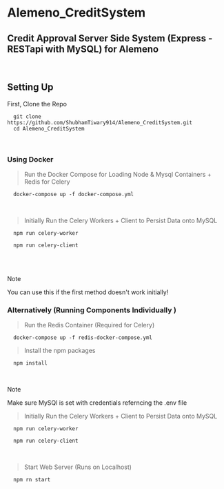 # Alemeno_CreditSystem
## Credit Approval Server Side System (Express - RESTapi with MySQL) for Alemeno 

<br />


## Setting Up 

First, Clone the Repo
```
  git clone https://github.com/ShubhamTiwary914/Alemeno_CreditSystem.git
  cd Alemeno_CreditSystem
```
 

<br />

### Using Docker

> Run the Docker Compose for Loading Node & Mysql Containers + Redis for Celery 
```
  docker-compose up -f docker-compose.yml
```

<br />

> Initially Run the Celery Workers + Client to Persist Data onto MySQL
```
  npm run celery-worker
```

```
  npm run celery-client
```

<br /> <br />

> [!NOTE]
> You can use this if the first method doesn't work initially!



### Alternatively (Running Components Individually )

> Run the Redis Container (Required for Celery)
```
  docker-compose up -f redis-docker-compose.yml
```

> Install the npm packages
```
  npm install
```

<br />

> [!NOTE]
> Make sure MySQl is set with credentials referncing the .env file

> Initially Run the Celery Workers + Client to Persist Data onto MySQL
```
  npm run celery-worker
```

```
  npm run celery-client
```

<br />

> Start Web Server (Runs on Localhost)
```
  npm rn start
```



